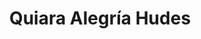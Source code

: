 ---
pid: LS221
title: Quiara Alegría Hudes
location_transcription: Norris Square or Clark Park
zipcode: '19146'
outside_phl: 
neighborhood: Graduate Hospital,Naval Square,Southwest Center City
age: '53'
age_range: 50-59
instagram: 
image_file_name: LS_221.jpg
proposal_transcription: Steps on one side of stage //All the world is a stage, and
  all are// - ramp for wheelchair on other side
topic: Art,Technology
topic_summary: 0, 0
type: Digital,Interactive,Sculpture Statue,Performance,Digital Project,Projection
keywords_other: electronic subtitles
credit: Tina Kluetmeier
image_labels: 
twitter: 
facebook: 
permalink: "/monuments/ls221/"
layout: item-page
---